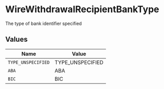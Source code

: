 # WireWithdrawalRecipientBankType

The type of bank identifier specified


## Values

| Name               | Value              |
| ------------------ | ------------------ |
| `TYPE_UNSPECIFIED` | TYPE_UNSPECIFIED   |
| `ABA`              | ABA                |
| `BIC`              | BIC                |